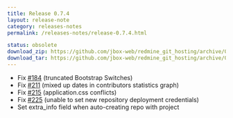 ```yaml
---
title: Release 0.7.4
layout: release-note
category: releases-notes
permalink: /releases-notes/release-0.7.4.html

status: obsolete
download_zip: https://github.com/jbox-web/redmine_git_hosting/archive/0.7.4.zip
download_tar: https://github.com/jbox-web/redmine_git_hosting/archive/0.7.4.tar.gz
---
```


* Fix [#184](https://github.com/jbox-web/redmine_git_hosting/issues/184 ) (truncated Bootstrap Switches)
* Fix [#211](https://github.com/jbox-web/redmine_git_hosting/issues/211) (mixed up dates in contributors statistics graph)
* Fix [#215](https://github.com/jbox-web/redmine_git_hosting/issues/215) (application.css conflicts)
* Fix [#225](https://github.com/jbox-web/redmine_git_hosting/issues/225) (unable to set new repository deployment credentials)
* Set extra_info field when auto-creating repo with project

